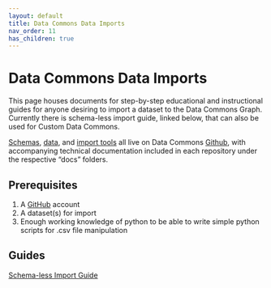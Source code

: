 ```yaml
---
layout: default
title: Data Commons Data Imports
nav_order: 11
has_children: true
---
```


# Data Commons Data Imports

This page houses documents for step-by-step educational and instructional guides for anyone desiring to import a dataset to the Data Commons Graph. Currently there is schema-less import guide, linked below, that can also be used for Custom Data Commons.

[Schemas](https://github.com/datacommonsorg/schema), [data](https://github.com/datacommonsorg/data), and [import tools](https://github.com/datacommonsorg/import) all live on Data Commons [Github](https://github.com/datacommonsorg), with accompanying technical documentation included in each repository under the respective “docs” folders.

## Prerequisites

1. A [GitHub](github.com) account
2. A dataset(s) for import
3. Enough working knowledge of python to be able to write simple python scripts for .csv file manipulation

## Guides

[Schema-less Import Guide](import_dataset/schema_less_guide.html)
